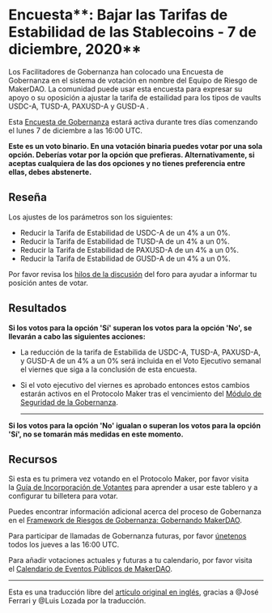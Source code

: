 # Encuesta**: Bajar las Tarifas de Estabilidad de las Stablecoins - 7 de diciembre, 2020**

Los Facilitadores de Gobernanza han colocado una Encuesta de Gobernanza en el sistema de votación en nombre del Equipo de Riesgo de MakerDAO. La comunidad puede usar esta encuesta para expresar su apoyo o su oposición a ajustar la tarifa de estailidad para los tipos de vaults USDC-A, TUSD-A, PAXUSD-A y GUSD-A .

Esta [Encuesta de Gobernanza](https://community-development.makerdao.com/en/learn/governance/on-chain-gov/) estará activa durante tres días comenzando el lunes 7 de diciembre a las 16:00 UTC.

**Este es un voto binario. En una votación binaria puedes votar por una sola opción. Deberías votar por la opción que prefieras. Alternativamente, si aceptas cualquiera de las dos opciones y no tienes preferencia entre ellas, debes abstenerte.**

## **Reseña**

Los ajustes de los parámetros son los siguientes:

- Reducir la Tarifa de Estabilidad de USDC-A de un 4% a un 0%.
- Reducir la Tarifa de Estabilidad de TUSD-A de un 4% a un 0%.
- Reducir la Tarifa de Estabilidad de PAXUSD-A de un 4% a un 0%.
- Reducir la Tarifa de Estabilidad de GUSD-A de un 4% a un 0%.

Por favor revisa los [hilos de la discusión](https://forum.makerdao.com/t/on-chain-poll-stablecoin-vaults-fee-adjustment-7th-dec-2020/5414) del foro para ayudar a informar tu posición antes de votar.

## Resultados

**Si los votos para la opción 'Sí' superan los votos para la opción 'No', se llevarán a cabo las siguientes acciones:**

- La reducción de la tarifa de Estabilida de USDC-A, TUSD-A, PAXUSD-A, y GUSD-A de un 4% a un 0% será incluida en el Voto Ejecutivo semanal el viernes que siga a la conclusión de esta encuesta.
- Si el voto ejecutivo del viernes es aprobado entonces estos cambios estarán activos en el Protocolo Maker tras el vencimiento del [Módulo de Seguridad de la Gobernanza](https://forum.makerdao.com/tag/govsec-module).

  ***

**Si los votos para la opción 'No' igualan o superan los votos para la opción 'Sí', no se tomarán más medidas en este momento.**

## **Recursos**

Si esta es tu primera vez votando en el Protocolo Maker, por favor visita la [Guía de Incorporación de Votantes](https://community-development.makerdao.com/onboarding/voter-onboarding) para aprender a usar este tablero y a configurar tu billetera para votar.

Puedes encontrar información adicional acerca del proceso de Gobernanza en el [Framework de Riesgos de Gobernanza: Gobernando MakerDAO](https://community-development.makerdao.com/governance/governance-risk-framework).

Para participar de llamadas de Gobernanza futuras, por favor [únetenos](https://community-development.makerdao.com/governance/governance-and-risk-meetings) todos los jueves a las 16:00 UTC.

Para añadir votaciones actuales y futuras a tu calendario, por favor visita el [Calendario de Eventos Públicos de MakerDAO](https://calendar.google.com/calendar/embed?src=makerdao.com_3efhm2ghipksegl009ktniomdk%40group.calendar.google.com&ctz=America%2FLos_Angeles).

---

Esta es una traducción libre del [artículo original en inglés](https://github.com/makerdao/community/blob/master/governance/polls/Adjust%20Stablecoin%20Stability%20Fees%20-%20December%207,%202020.md), gracias a @José Ferrari y @Luis Lozada por la traducción.

